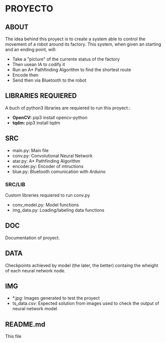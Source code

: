 # PROYECTO 

ABOUT
----
The idea behind this proyect is to create a system able to control the movement
of a robot around its factory. This system, when given an starting and an
ending point, will:
* Take a "picture" of the currente status of the factory
* Then usean IA to codify it
* Run an A* Pathfinding Algorithm to find the shortest route
* Encode then
* Send then via Bluetooth to the robot

LIBRARIES REQUIERED
-------------------
A buch of python3 libraries are requiered to run this proyect.:
* **OpenCV:** pip3 install opencv-python
* **tqdm:** pip3 install tqdm

SRC
---
* main.py: Main file
* conv.py: Convolutional Neural Network
* atar.py: A* Pathfinding Algorithm
* encoder.py: Encoder of  intructions
* blue.py: Bluetooth comunication with Arduino

### SRC/LIB
Custom libreries requiered to run conv.py
* conv\_model.py: Model functions
* img\_data.py: Loading/labeling data functions

DOC
---
Documentation of proyect.

DATA
----
Checkpoints achieved by model (the later, the better) containg the wheight of
each neural network node.

IMG
---
* *.jpg: Images generated to test the proyect
* ts_data.csv: Expected solution from images used to check the output of
neural network model

README.md
---------
This file
